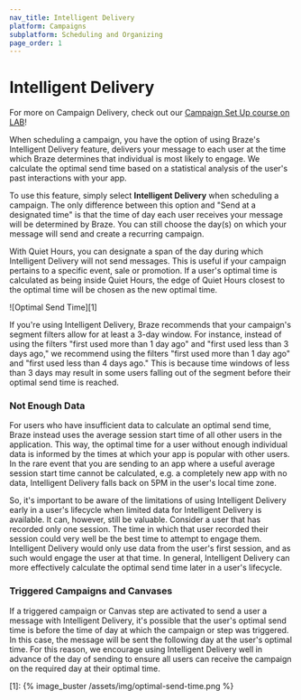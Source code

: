```yaml
---
nav_title: Intelligent Delivery
platform: Campaigns
subplatform: Scheduling and Organizing
page_order: 1
---
```

# Intelligent Delivery

For more on Campaign Delivery, check out our [Campaign Set Up course on LAB](http://lab.braze.com/campaign-setup-delivery-targeting-conversions)!

When scheduling a campaign, you have the option of using Braze's Intelligent Delivery feature, delivers your message to each user at the time which Braze determines that individual is most likely to engage. We calculate the optimal send time based on a statistical analysis of the user's past interactions with your app.

To use this feature, simply select __Intelligent Delivery__ when scheduling a campaign. The only difference between this option and "Send at a designated time" is that the time of day each user receives your message will be determined by Braze. You can still choose the day(s) on which your message will send and create a recurring campaign.

With Quiet Hours, you can designate a span of the day during which Intelligent Delivery will not send messages. This is useful if your campaign pertains to a specific event, sale or promotion. If a user's optimal time is calculated as being inside Quiet Hours, the edge of Quiet Hours closest to the optimal time will be chosen as the new optimal time. 

![Optimal Send Time][1]

If you're using Intelligent Delivery, Braze recommends that your campaign's segment filters allow for at least a 3-day window. For instance, instead of using the filters "first used more than 1 day ago" and "first used less than 3 days ago," we recommend using the filters "first used more than 1 day ago" and "first used less than 4 days ago." This is because time windows of less than 3 days may result in some users falling out of the segment before their optimal send time is reached.

### Not Enough Data

For users who have insufficient data to calculate an optimal send time, Braze instead uses the average session start time of all other users in the application. This way, the optimal time for a user without enough individual data is informed by the times at which your app is popular with other users. In the rare event that you are sending to an app where a useful average session start time cannot be calculated, e.g. a completely new app with no data, Intelligent Delivery falls back on 5PM in the user's local time zone.

So, it's important to be aware of the limitations of using Intelligent Delivery early in a user's lifecycle when limited data for Intelligent Delivery is available. It can, however, still be valuable.  Consider a user that has recorded only one session. The time in which that user recorded their session could very well be the best time to attempt to engage them. Intelligent Delivery would only use data from the user's first session, and as such would engage the user at that time.  In general, Intelligent Delivery can more effectively calculate the optimal send time later in a user's lifecycle.

### Triggered Campaigns and Canvases

If a triggered campaign or Canvas step are activated to send a user a message with Intelligent Delivery, it's possible that the user's optimal send time is before the time of day at which the campaign or step was triggered. In this case, the message will be sent the following day at the user's optimal time. For this reason, we encourage using Intelligent Delivery well in advance of the day of sending to ensure all users can receive the campaign on the required day at their optimal time.

[1]: {% image_buster /assets/img/optimal-send-time.png %}
